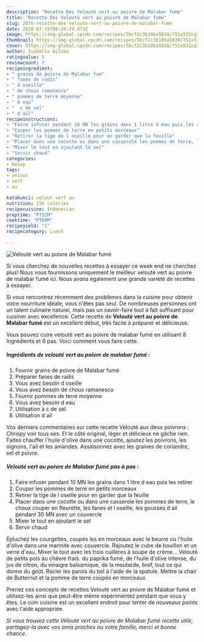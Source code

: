 ```yaml
---
description: "Recette Des Velouté vert au poivre de Malabar fumé"
title: "Recette Des Velouté vert au poivre de Malabar fumé"
slug: 2076-recette-des-veloute-vert-au-poivre-de-malabar-fume
date: 2020-07-15T06:24:29.073Z
image: https://img-global.cpcdn.com/recipes/5bcf2c3b10ba5038/751x532cq70/veloute-vert-au-poivre-de-malabar-fume-photo-principale-de-la-recette.jpg
thumbnail: https://img-global.cpcdn.com/recipes/5bcf2c3b10ba5038/751x532cq70/veloute-vert-au-poivre-de-malabar-fume-photo-principale-de-la-recette.jpg
cover: https://img-global.cpcdn.com/recipes/5bcf2c3b10ba5038/751x532cq70/veloute-vert-au-poivre-de-malabar-fume-photo-principale-de-la-recette.jpg
author: Isabelle Wilson
ratingvalue: 5
reviewcount: 7
recipeingredient:
- " grains de poivre de Malabar fum"
- " fanes de radis"
- " d oseille"
- " de choux ramanesco"
- " pommes de terre moyenne"
- " d eau"
- "  c de sel"
- " d ail"
recipeinstructions:
- "Faire infuser pendant 10 MN les grains dans 1 litre d eau puis les retirer"
- "Couper les pommes de terre en petits morceaux"
- "Retirer la tige de l oseille pour en garder que la feuille"
- "Placer dans une cocotte ou dans une casserole les pommes de terre, le choux couper en fleurette, les fanes et l oseille, les gousses d ail pendant 30 MN avec un couvercle"
- "Mixer le tout en ajoutant le sel"
- "Servir chaud"
categories:
- Resep
tags:
- velout
- vert
- au

katakunci: velout vert au 
nutrition: 256 calories
recipecuisine: Indonesian
preptime: "PT32M"
cooktime: "PT60M"
recipeyield: "1"
recipecategory: Lunch

---
```



![Velouté vert au poivre de Malabar fumé](https://img-global.cpcdn.com/recipes/5bcf2c3b10ba5038/751x532cq70/veloute-vert-au-poivre-de-malabar-fume-photo-principale-de-la-recette.jpg)

Si vous cherchez de nouvelles recettes à essayer ce week end ne cherchez plus! Nous vous fournissons uniquement le meilleur velouté vert au poivre de malabar fumé ici. Nous avons également une grande variété de recettes à essayer.

Si vous rencontrez récemment des problèmes dans la cuisine pour obtenir votre nourriture idéale, vous n'êtes pas seul. De nombreuses personnes ont un talent culinaire naturel, mais pas un savoir-faire tout à fait suffisant pour cuisiner avec excellence. Cette recette de <strong> Velouté vert au poivre de Malabar fumé </strong> est un excellent début, très facile à préparer et délicieuse.

<!--inarticleads1-->

Vous pouvez cuire velouté vert au poivre de malabar fumé en utilisant 8 Ingrédients et 6 pas. Voici comment vous faire cette.

##### Ingrédients de velouté vert au poivre de malabar fumé :

1. Fournir  grains de poivre de Malabar fumé
1. Préparer  fanes de radis
1. Vous avez besoin  d oseille
1. Vous avez besoin  de choux ramanesco
1. Fournir  pommes de terre moyenne
1. Vous avez besoin  d eau
1. Utilisation  à c de sel
1. Utilisation  d ail


Vos derniers commentaires sur cette recette Velouté aux deux poivrons : Chrispy voir tous ses. Et le côté original, léger et délicieux ne gâche rien. Faites chauffer l&#39;huile d&#39;olive dans une cocotte, ajoutez les poivrons, les oignons, l&#39;ail et les amandes. Assaisonnez avec les graines de coriandre, sel et poivre. 

<!--inarticleads2-->

##### Velouté vert au poivre de Malabar fumé pas à pas :

1. Faire infuser pendant 10 MN les grains dans 1 litre d eau puis les retirer
1. Couper les pommes de terre en petits morceaux
1. Retirer la tige de l oseille pour en garder que la feuille
1. Placer dans une cocotte ou dans une casserole les pommes de terre, le choux couper en fleurette, les fanes et l oseille, les gousses d ail pendant 30 MN avec un couvercle
1. Mixer le tout en ajoutant le sel
1. Servir chaud


Epluchez les courgettes, coupés les en morceaux avec le beurre ou l&#39;huile d&#39;olive dans une marmite avec couvercle. Rajoutez le cube de bouillon et un verre d&#39;eau. Mixer le tout avec les trois cuillères à soupe de crème… Velouté de petits pois au chèvre frais. du paprika fumé, de l&#39;huile d&#39;olive intense, du jus de citron, du vinaigre balsamique, de la moutarde, bref, tout ce qui donne du goût. Racler les parois du bol à l&#39;aide de la spatule. Mettre la chair de Butternut et la pomme de terre coupés en morceaux. 

<!--inarticleads1-->

<p>
Prenez ces concepts de recettes Velouté vert au poivre de Malabar fumé et utilisez-les ainsi que peut-être même expérimentez pendant que vous y êtes. Le coin cuisine est un excellent endroit pour tenter de nouveaux points avec l'aide appropriée.
</p>

<p>
<i>Si vous trouvez cette Velouté vert au poivre de Malabar fumé recette utile, partagez-la avec vos amis proches ou votre famille, merci et bonne chance.</i>
</p>
